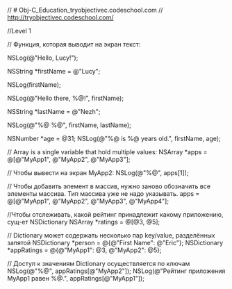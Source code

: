 // # Obj-C_Education_tryobjectivec.codeschool.com
// http://tryobjectivec.codeschool.com/

//Level 1

// Функция, которая выводит на экран текст:

NSLog(@"Hello, Lucy!");

NSString *firstName = @"Lucy";

NSLog(firstName);

NSLog(@"Hello there, %@!", firstName);

NSString *lastName = @"Nezh";

NSLog(@"%@ %@", firstName, lastName);

NSNumber *age = @31;
NSLog(@"%@ is %@ years old.", firstName, age);

// Array is a single variable that hold multiple values:
NSArray *apps = @[@"MyApp1", @"MyApp2", @"MyApp3"];

// Чтобы вывести на экран MyApp2:
NSLog(@"%@", apps[1]);

// Чтобы добавить элемент в массив, нужно заново обозначить все элементы массива. Тип массива уже не надо указывать.
apps = @[@"MyApp1", @"MyApp2", @"MyApp3", @"MyApp4"];

//Чтобы отслеживать, какой рейтинг принадлежит какому приложению, сущ-ет NSDictionary
NSArray *ratings = @[@3, @5];

// Dictionary может содержать несколько пар key/value, разделённых запятой
NSDictionary *person = @{@"First Name": @"Eric"};
NSDictionary *appRatings = @{@"MyApp1": @3, @"MyApp2": @5};

// Доступ к значениям Dictionary осуществляется по ключам
NSLog(@"%@", appRatings[@"MyApp2"]);
NSLog(@"Рейтинг приложения MyApp1 равен %@.", appRatings[@"MyApp1"]);
